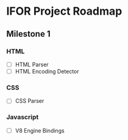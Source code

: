 # IFOR Project Roadmap
## Milestone 1
### HTML
- [ ] HTML Parser
- [ ] HTML Encoding Detector
### CSS
- [ ] CSS Parser
### Javascript 
- [ ] V8 Engine Bindings
